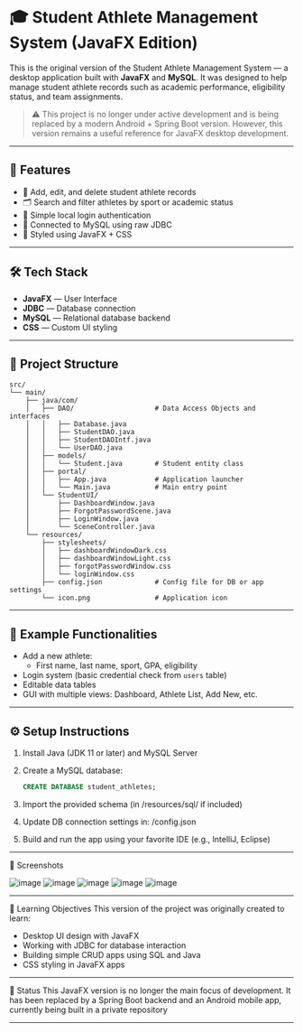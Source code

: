 # 🎓 Student Athlete Management System (JavaFX Edition)

This is the original version of the Student Athlete Management System — a desktop application built with **JavaFX** and **MySQL**. It was designed to help manage student athlete records such as academic performance, eligibility status, and team assignments.

> ⚠️ This project is no longer under active development and is being replaced by a modern Android + Spring Boot version. However, this version remains a useful reference for JavaFX desktop development.

---

## 🧩 Features

- 👤 Add, edit, and delete student athlete records
- 🗂️ Search and filter athletes by sport or academic status
- 🔐 Simple local login authentication
- 💾 Connected to MySQL using raw JDBC
- 🎨 Styled using JavaFX + CSS

---

## 🛠️ Tech Stack

- **JavaFX** — User Interface
- **JDBC** — Database connection
- **MySQL** — Relational database backend
- **CSS** — Custom UI styling

---

## 📁 Project Structure

```plaintext
src/
└── main/
    ├── java/com/
    │   ├── DAO/                    # Data Access Objects and interfaces
    │   │   ├── Database.java
    │   │   ├── StudentDAO.java
    │   │   ├── StudentDAOIntf.java
    │   │   └── UserDAO.java
    │   ├── models/
    │   │   └── Student.java        # Student entity class
    │   ├── portal/
    │   │   ├── App.java            # Application launcher
    │   │   └── Main.java           # Main entry point
    │   └── StudentUI/
    │       ├── DashboardWindow.java
    │       ├── ForgotPasswordScene.java
    │       ├── LoginWindow.java
    │       └── SceneController.java
    └── resources/
        ├── stylesheets/
        │   ├── dashboardWindowDark.css
        │   ├── dashboardWindowLight.css
        │   ├── forgotPasswordWindow.css
        │   └── loginWindow.css
        ├── config.json             # Config file for DB or app settings
        └── icon.png                # Application icon
```
---

## 🧪 Example Functionalities

- Add a new athlete:
  - First name, last name, sport, GPA, eligibility
- Login system (basic credential check from `users` table)
- Editable data tables
- GUI with multiple views: Dashboard, Athlete List, Add New, etc.

---

## ⚙️ Setup Instructions

1. Install Java (JDK 11 or later) and MySQL Server
2. Create a MySQL database:
   ```sql
   CREATE DATABASE student_athletes;
3. Import the provided schema (in /resources/sql/ if included)

4. Update DB connection settings in: /config.json
5. Build and run the app using your favorite IDE (e.g., IntelliJ, Eclipse)

---

📸 Screenshots

![image](https://github.com/user-attachments/assets/1fc6ac12-5056-444a-b176-f6e269d74a38)
![image](https://github.com/user-attachments/assets/7c42bac5-7574-4a07-8d8f-3b2e428b8442)
![image](https://github.com/user-attachments/assets/d37690fd-77cf-4781-abe4-d20835a212d0)
![image](https://github.com/user-attachments/assets/faed919a-5c56-474a-b389-2afdb7fc2a5e)
![image](https://github.com/user-attachments/assets/296c2616-a960-43f8-8c95-31641fdd1f5a)

---

🧠 Learning Objectives
This version of the project was originally created to learn:

- Desktop UI design with JavaFX
- Working with JDBC for database interaction
- Building simple CRUD apps using SQL and Java
- CSS styling in JavaFX apps

---

📌 Status
This JavaFX version is no longer the main focus of development. It has been replaced by a Spring Boot backend and an Android mobile app, currently being built in a private repository

---
